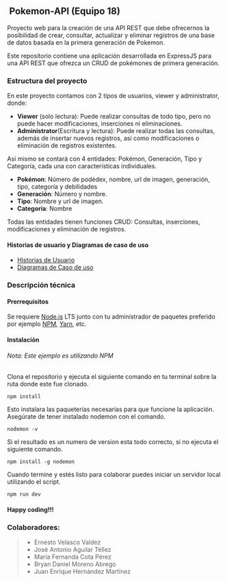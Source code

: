 ## ﻿ Pokemon-API (Equipo 18)

Proyecto web para la creación de una API REST  que debe ofrecernos la posibilidad de crear, consultar, actualizar y eliminar registros de una base de datos basada en la primera generación de Pokemon.

Este repositorio contiene una aplicación desarrollada en ExpressJS para una API REST que ofrezca un CRUD de pokémones de primera generación.

### Estructura del proyecto
 
En este proyecto contamos con 2 tipos de usuarios, viewer y administrator, donde:

 - **Viewer** (solo lectura): Puede realizar consultas de todo tipo, pero no puede hacer modificaciones, inserciones ni eliminaciones.
 - **Administrator**(Escritura y lectura): Puede realizar todas las consultas, además de insertar nuevos registros, así como modificaciones o eliminación de registros existentes.

Así mismo se contará con 4 entidades: Pokémon, Generación, Tipo y Categoría, cada una con características individuales.

 - **Pokémon**: Número de podédex, nombre, url de imagen, generación, tipo, categoría y debilidades
 - **Generación**: Número y nombre.
 - **Tipo**: Nombre y url de imagen.
 - **Categoría**: Nombre

Todas las entidades tienen funciones CRUD: Consultas, inserciones, modificaciones y eliminación de registros.
#### Historias de usuario y Diagramas de caso de uso
- [Historias de Usuario](https://github.com/AbregoDev/pokemon-API/blob/main/Historias%20de%20usuario.md)
- [Diagramas de Caso de uso](https://miro.com/app/board/o9J_lzbh7-k=/)
 
### Descripción técnica 
#### Prerrequisitos

Se requiere [Node.js](https://nodejs.org/) LTS junto con tu administrador de paquetes preferido por ejemplo [NPM](https://npmjs.org/), [Yarn](https://yarnpkg.com/), etc.
#### Instalación
###### Nota: Este ejemplo es utilizando NPM
Clona el repositorio y ejecuta el siguiente comando en tu terminal sobre la ruta donde este fue clonado.

    npm install
Esto instalara las paqueterías necesarias para que funcione la aplicación.
Asegúrate de tener instalado nodemon con el comando.

    nodemon -v
 Si el resultado es un numero de version esta todo correcto, si no ejecuta el siguiente comando.
 

    npm install -g nodemon
Cuando termine y estés listo para colaborar puedes iniciar un servidor local utilizando el script.

    npm run dev
#### Happy coding!!!
### Colaboradores:
> - Ernesto Velasco Valdez
> - José Antonio Aguilar Téllez
> - María Fernanda Cota Pérez
> - Bryan Daniel Moreno Abrego
> - Juan Enrique Hernández Martínez





